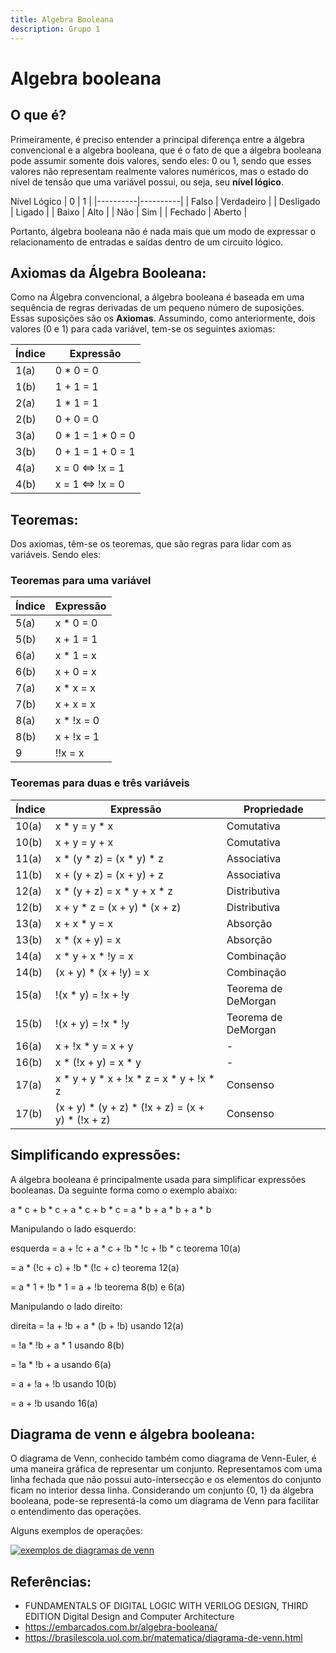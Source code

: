 ```yaml
---
title: Algebra Booleana
description: Grupo 1
---
```


# Algebra booleana
## O que é?
Primeiramente, é preciso entender a principal diferença entre a álgebra convencional e a algebra booleana, que é o fato de que a álgebra booleana pode assumir somente dois valores, sendo eles: 0 ou 1, sendo que esses valores não representam realmente valores numéricos, mas o estado do nível de tensão que uma variável possui, ou seja, seu **nível lógico**.

Nível Lógico
| 0 | 1 |
|----------|----------|
| Falso  | Verdadeiro  |
| Desligado  | Ligado |
| Baixo | Alto |
| Não | Sim |
| Fechado | Aberto |

Portanto, álgebra booleana não é nada mais que um modo de expressar o relacionamento de entradas e saídas dentro de um circuito lógico.

## Axiomas da Álgebra Booleana:
Como  na Álgebra convencional, a álgebra booleana é baseada em uma sequência de regras derivadas de um pequeno número de suposições. Essas suposições são os **Axiomas**. Assumindo, como anteriormente, dois valores (0 e 1) para cada variável, tem-se os seguintes axiomas:

| **Índice** | **Expressão**                |
|------------|------------------------------|
| 1(a)       | 0 * 0 = 0                    |
| 1(b)       | 1 + 1 = 1                    |
| 2(a)       | 1 * 1 = 1                    |
| 2(b)       | 0 + 0 = 0                    |
| 3(a)       | 0 * 1 = 1 * 0 = 0            |
| 3(b)       | 0 + 1 = 1 + 0 = 1            |
| 4(a)       | x = 0 ⇔ !x = 1               |
| 4(b)       | x = 1 ⇔ !x = 0               |

## Teoremas:
Dos axiomas, têm-se os teoremas, que são regras para lidar com as variáveis. Sendo eles:

### Teoremas para uma variável

| **Índice** | **Expressão**                |
|------------|------------------------------|
| 5(a)       | x * 0 = 0                    |
| 5(b)       | x + 1 = 1                    |
| 6(a)       | x * 1 = x                    |
| 6(b)       | x + 0 = x                    |
| 7(a)       | x * x = x                    |
| 7(b)       | x + x = x                    |
| 8(a)       | x * !x = 0                   |
| 8(b)       | x + !x = 1                   |
| 9          | !!x = x                      |

### Teoremas para duas e três variáveis

| **Índice** | **Expressão**                                | **Propriedade**       |
|------------|----------------------------------------------|-----------------------|
| 10(a)      | x * y = y * x                               | Comutativa            |
| 10(b)      | x + y = y + x                               | Comutativa            |
| 11(a)      | x * (y * z) = (x * y) * z                   | Associativa           |
| 11(b)      | x + (y + z) = (x + y) + z                   | Associativa           |
| 12(a)      | x * (y + z) = x * y + x * z                 | Distributiva          |
| 12(b)      | x + y * z = (x + y) * (x + z)               | Distributiva          |
| 13(a)      | x + x * y = x                               | Absorção              |
| 13(b)      | x * (x + y) = x                             | Absorção              |
| 14(a)      | x * y + x * !y = x                          | Combinação            |
| 14(b)      | (x + y) * (x + !y) = x                      | Combinação            |
| 15(a)      | !(x * y) = !x + !y                          | Teorema de DeMorgan   |
| 15(b)      | !(x + y) = !x * !y                          | Teorema de DeMorgan   |
| 16(a)      | x + !x * y = x + y                          | -                     |
| 16(b)      | x * (!x + y) = x * y                        | -                     |
| 17(a)      | x * y + y * x + !x * z = x * y + !x * z     | Consenso              |
| 17(b)      | (x + y) * (y + z) * (!x + z) = (x + y) * (!x + z) | Consenso          |

## Simplificando expressões:
A álgebra booleana é principalmente usada para simplificar expressões booleanas. Da seguinte forma como o exemplo abaixo:

a * c + b * c + a * c + b * c = a * b + a * b + a * b

Manipulando o lado esquerdo:

esquerda = a + !c + a * c + !b * !c + !b * c  teorema 10(a)

= a * (!c + c) + !b * (!c + c)  teorema 12(a)

= a * 1 + !b * 1  = a + !b teorema 8(b) e 6(a)

Manipulando o lado direito:

direita = !a + !b + a * (b + !b)  usando 12(a)

= !a * !b + a  * 1 usando 8(b)

= !a * !b + a  usando 6(a)

= a + !a + !b  usando 10(b)

= a + !b usando 16(a)

## Diagrama de venn e  álgebra booleana:
O diagrama de Venn, conhecido também como diagrama de Venn-Euler, é uma maneira gráfica de representar um conjunto. Representamos com uma linha fechada que não possui auto-intersecção e  os elementos do conjunto ficam no interior dessa linha. Considerando um conjunto {0, 1} da álgebra booleana, pode-se representá-la como um diagrama de Venn para facilitar o entendimento das operações.

Alguns exemplos de operações:

[![exemplos de diagramas de venn](https://www.google.com/url?sa=i&url=https%3A%2F%2Fwww.researchgate.net%2Ffigure%2FFigura-2-Diagramas-de-Venn-e-as-aplicaes-de-operadores-de-lgica-booleana-Fonte_fig2_315825852&psig=AOvVaw1sNDJ1xo6qXgrEZEZDoGvZ&ust=1733969234419000&source=images&cd=vfe&opi=89978449&ved=0CBQQjRxqFwoTCLD50vPQnooDFQAAAAAdAAAAABBN)](https://www.google.com/url?sa=i&url=https%3A%2F%2Fwww.researchgate.net%2Ffigure%2FFigura-2-Diagramas-de-Venn-e-as-aplicaes-de-operadores-de-lgica-booleana-Fonte_fig2_315825852&psig=AOvVaw1sNDJ1xo6qXgrEZEZDoGvZ&ust=1733969234419000&source=images&cd=vfe&opi=89978449&ved=0CBQQjRxqFwoTCLD50vPQnooDFQAAAAAdAAAAABBN)

## Referências:
- FUNDAMENTALS OF DIGITAL LOGIC WITH VERILOG DESIGN, THIRD EDITION Digital Design and Computer Architecture
- https://embarcados.com.br/algebra-booleana/
- https://brasilescola.uol.com.br/matematica/diagrama-de-venn.html
